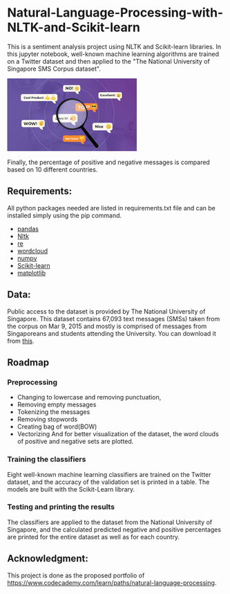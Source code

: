 # Natural-Language-Processing-with-NLTK-and-Scikit-learn

This is a sentiment analysis project using NLTK and Scikit-learn libraries. In this jupyter notebook, well-known machine learning algorithms are trained on a Twitter dataset and then applied to the "The National University of Singapore SMS Corpus dataset".

![alt text](https://github.com/Sepideh-Adamiat/Natural-Language-Processing-with-NLTK-and-Scikit-learn/blob/main/images/1.png)

Finally, the percentage of positive and negative messages is compared based on 10 different countries.

## Requirements:
All python packages needed are listed in requirements.txt file and can be installed simply using the pip command.

- [pandas](https://pandas.pydata.org/)
- [Nltk](https://www.nltk.org/)
- [re](https://docs.python.org/3/library/re.html)
- [wordcloud](https://pypi.org/project/wordcloud/)
- [numpy](http://www.numpy.org/)
- [Scikit-learn](http://scikit-learn.org/stable/)
- [matplotlib](https://matplotlib.org/)
 
## Data:
Public access to the dataset is provided by The National University of Singapore. This dataset contains 67,093 text messages (SMSs) taken from the corpus on Mar 9, 2015 and mostly is comprised of messages from Singaporeans and students attending the University. You can download it from [this](https://static-assets.codecademy.com/skillpaths/nlp/portfolio-project/clean_nus_sms.csv.zip).
 
## Roadmap
### Preprocessing 
- Changing to lowercase and removing punctuation,
- Removing empty messages
- Tokenizing the messages
- Removing stopwords
- Creating bag of word(BOW)
- Vectorizing
And for better visualization of the dataset, the word clouds of positive and negative sets are plotted.

### Training the classifiers
Eight well-known machine learning classifiers are trained on the Twitter dataset, and the accuracy of the validation set is printed in a table. The models are built with the Scikit-Learn library.


### Testing and printing the results

The classifiers are applied to the dataset from the National University of Singapore, and the calculated predicted negative and positive percentages are printed for the entire dataset as well as for each country.
 
 
 
## Acknowledgment:
This project is done as the proposed portfolio of https://www.codecademy.com/learn/paths/natural-language-processing.
